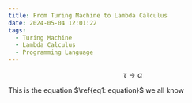 ```yaml
---
title: From Turing Machine to Lambda Calculus
date: 2024-05-04 12:01:22
tags:
  - Turing Machine
  - Lambda Calculus
  - Programming Language
---
```




$$
\begin{equation}\label{eq1: equation}
  \tau\longrightarrow\alpha
\end{equation}
$$

This is the equation $\ref{eq1: equation}$ we all know
